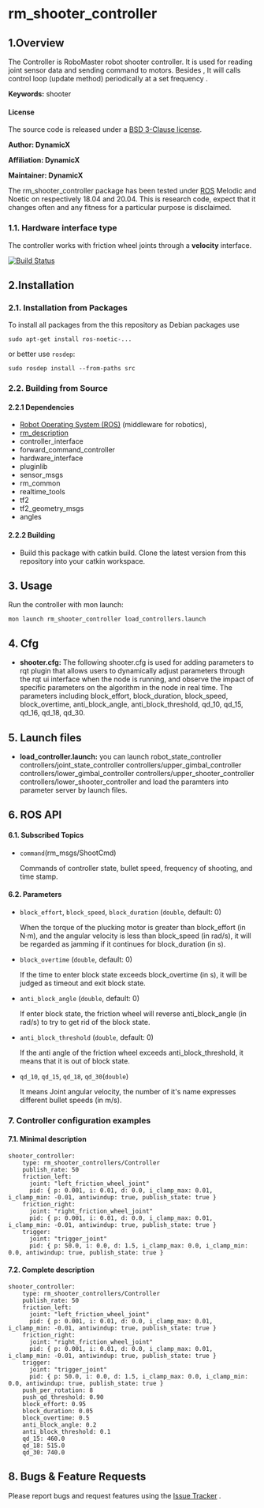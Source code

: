 # rm_shooter_controller

## 1.Overview

The Controller is RoboMaster robot shooter controller. It is used for reading joint sensor data and sending command to motors. Besides , It will calls control loop (update method) periodically at a set frequency .

**Keywords:** shooter

#### License

The source code is released under a [BSD 3-Clause license]().

**Author: DynamicX**

**Affiliation: DynamicX**

**Maintainer: DynamicX**

The rm_shooter_controller package has been tested under [ROS](http://www.ros.org) Melodic and Noetic on respectively 18.04 and 20.04. This is research code, expect that it changes often and any fitness for a particular purpose is disclaimed.

### 1.1. Hardware interface type

The controller works with friction wheel joints through a **velocity** interface.

[![Build Status](http://rsl-ci.ethz.ch/buildStatus/icon?job=ros_best_practices)](http://rsl-ci.ethz.ch/job/ros_best_practices/)

## 2.Installation

### 2.1. Installation from Packages

To install all packages from the this repository as Debian packages use

```plaintext
sudo apt-get install ros-noetic-...
```

or better use `rosdep`:

```
sudo rosdep install --from-paths src
```

### 2.2. Building from Source

#### 2.2.1 Dependencies

- [Robot Operating System (ROS)](http://wiki.ros.org/) (middleware for robotics),
- [rm_description](https://github.com/gdut-dynamic-x/rm_description)
- controller_interface
- forward_command_controller
- hardware_interface
- pluginlib
- sensor_msgs
- rm_common
- realtime_tools
- tf2
- tf2_geometry_msgs
- angles

#### 2.2.2 Building

+ Build this package with catkin build. Clone the latest version from this repository into your catkin workspace.

## 3. Usage

Run the controller with mon launch:

```
mon launch rm_shooter_controller load_controllers.launch
```

## 4. Cfg

+ **shooter.cfg:** The following shooter.cfg is used for adding parameters to rqt plugin that allows users to dynamically adjust parameters through the rqt ui interface when the node is running, and observe the impact of specific parameters on the algorithm in the node in real time. The parameters including block_effort, block_duration, block_speed, block_overtime, anti_block_angle, anti_block_threshold, qd_10, qd_15, qd_16, qd_18, qd_30.

## 5. Launch files

- **load_controller.launch:** you can launch robot_state_controller controllers/joint_state_controller controllers/upper_gimbal_controller
  controllers/lower_gimbal_controller controllers/upper_shooter_controller controllers/lower_shooter_controller and load the paramters into parameter server by launch files.

## 6. ROS API

#### 6.1. Subscribed Topics

* `command`(rm_msgs/ShootCmd)

  Commands of controller state, bullet speed, frequency of shooting, and time stamp.

#### 6.2. Parameters

* `block_effort`, `block_speed`, `block_duration` (`double`, default: 0)

  When the torque of the plucking motor is greater than block_effort (in N·m), and the angular velocity is less than block_speed (in rad/s), it will be regarded as jamming if it continues for block_duration (in s).

* `block_overtime` (`double`, default: 0)

  If the time to enter block state exceeds block_overtime (in s), it will be judged as timeout and exit block state.

* `anti_block_angle` (`double`, default: 0)

  If enter block state, the friction wheel will reverse anti_block_angle (in rad/s) to try to get rid of the block state.

* `anti_block_threshold` (`double`, default: 0)

  If the anti angle of the friction wheel exceeds anti_block_threshold, it means that it is out of block state.

* `qd_10`, `qd_15`, `qd_18`, `qd_30`(`double`)

  It means Joint angular velocity, the number of it's name expresses different bullet speeds (in m/s).
### 7. Controller configuration examples

#### 7.1. Minimal description

```
shooter_controller:
    type: rm_shooter_controllers/Controller
    publish_rate: 50
    friction_left:
      joint: "left_friction_wheel_joint"
      pid: { p: 0.001, i: 0.01, d: 0.0, i_clamp_max: 0.01, i_clamp_min: -0.01, antiwindup: true, publish_state: true }
    friction_right:
      joint: "right_friction_wheel_joint"
      pid: { p: 0.001, i: 0.01, d: 0.0, i_clamp_max: 0.01, i_clamp_min: -0.01, antiwindup: true, publish_state: true }
    trigger:
      joint: "trigger_joint"
      pid: { p: 50.0, i: 0.0, d: 1.5, i_clamp_max: 0.0, i_clamp_min: 0.0, antiwindup: true, publish_state: true }
```

#### 7.2. Complete description

```
shooter_controller:
    type: rm_shooter_controllers/Controller
    publish_rate: 50
    friction_left:
      joint: "left_friction_wheel_joint"
      pid: { p: 0.001, i: 0.01, d: 0.0, i_clamp_max: 0.01, i_clamp_min: -0.01, antiwindup: true, publish_state: true }
    friction_right:
      joint: "right_friction_wheel_joint"
      pid: { p: 0.001, i: 0.01, d: 0.0, i_clamp_max: 0.01, i_clamp_min: -0.01, antiwindup: true, publish_state: true }
    trigger:
      joint: "trigger_joint"
      pid: { p: 50.0, i: 0.0, d: 1.5, i_clamp_max: 0.0, i_clamp_min: 0.0, antiwindup: true, publish_state: true }
    push_per_rotation: 8
    push_qd_threshold: 0.90
    block_effort: 0.95
    block_duration: 0.05
    block_overtime: 0.5
    anti_block_angle: 0.2
    anti_block_threshold: 0.1
    qd_15: 460.0
    qd_18: 515.0
    qd_30: 740.0
```

## 8. Bugs & Feature Requests

Please report bugs and request features using the [Issue Tracker](https://github.com/gdut-dynamic-x/simple_chassis_controller/issues) .
